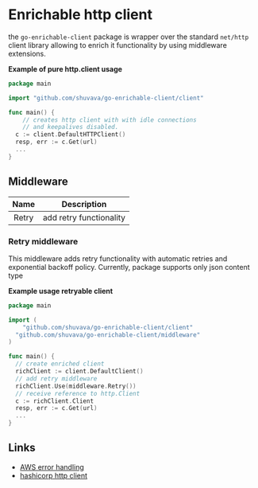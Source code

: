 # Enrichable http client

the `go-enrichable-client` package is wrapper over the standard `net/http` client library 
allowing to enrich it functionality by using middleware extensions.

**Example of pure http.client usage**

```go
package main

import "github.com/shuvava/go-enrichable-client/client"

func main() { 
	// creates http client with with idle connections 
	// and keepalives disabled.
  c := client.DefaultHTTPClient()
  resp, err := c.Get(url)	
  ...
}
```

## Middleware 

|  Name  | Description             |
|:------:|:-----------------------:|
| Retry  | add retry functionality |

### Retry middleware

This middleware adds retry functionality with automatic retries and exponential backoff policy. Currently, package supports only json content type

**Example usage retryable client**

```go
package main

import (
	"github.com/shuvava/go-enrichable-client/client"
  "github.com/shuvava/go-enrichable-client/middleware"
)

func main() {
  // create enriched client
  richClient := client.DefaultClient()
  // add retry middleware
  richClient.Use(middleware.Retry())
  // receive reference to http.Client
  c := richClient.Client
  resp, err := c.Get(url)	
  ...
}
```

## Links 

* [AWS error handling](https://docs.aws.amazon.com/apigateway/api-reference/handling-errors/)
* [hashicorp http client](https://github.com/hashicorp/go-retryablehttp.git)

